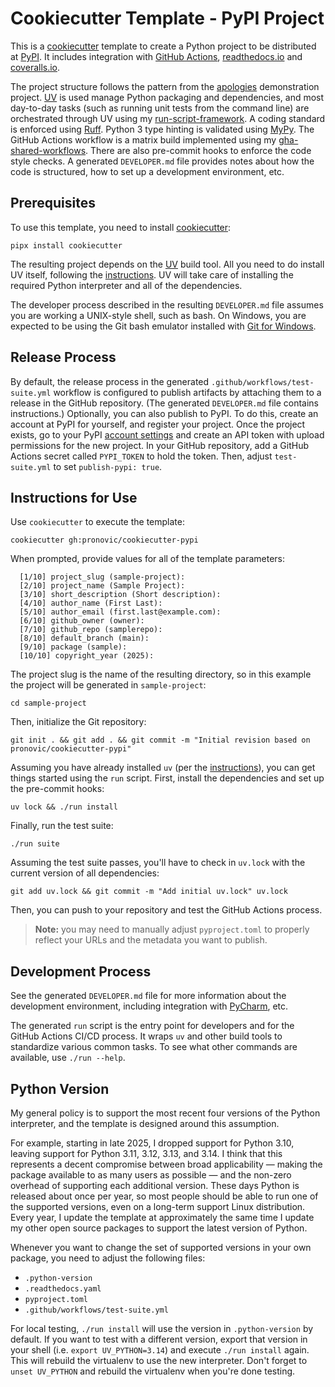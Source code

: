# Cookiecutter Template - PyPI Project

This is a [cookiecutter](https://cookiecutter.readthedocs.io/en/stable/) template to create a Python project to be distributed at [PyPI](https://pypi.org/).  It includes integration with [GitHub Actions](https://docs.github.com/en/actions), [readthedocs.io](https://readthedocs.org/) and [coveralls.io](https://coveralls.io/).

The project structure follows the pattern from the [apologies](https://github.com/pronovic/apologies) demonstration project.  [UV](https://docs.astral.sh/uv/) is used manage Python packaging and dependencies, and most day-to-day tasks (such as running unit tests from the command line) are orchestrated through UV using my [run-script-framework](https://github.com/pronovic/run-script-framework).  A coding standard is enforced using [Ruff](https://pypi.org/project/ruff/).  Python 3 type hinting is validated using [MyPy](https://pypi.org/project/mypy/).  The GitHub Actions workflow is a matrix build implemented using my [gha-shared-workflows](https://github.com/pronovic/gha-shared-workflows).  There are also pre-commit hooks to enforce the code style checks.  A generated `DEVELOPER.md` file provides notes about how the code is structured, how to set up a development environment, etc.

## Prerequisites

To use this template, you need to install [cookiecutter](https://cookiecutter.readthedocs.io/en/stable/):

```
pipx install cookiecutter
```

The resulting project depends on the [UV](https://docs.astral.sh/uv/) build tool.  All you need to do install UV itself, following the [instructions](https://docs.astral.sh/uv/getting-started/installation/).  UV will take care of installing the required Python interpreter and all of the dependencies.

The developer process described in the resulting `DEVELOPER.md` file assumes you are working a UNIX-style shell, such as bash. On Windows, you are expected to be using the Git bash emulator installed with [Git for Windows](https://gitforwindows.org/).

## Release Process

By default, the release process in the generated `.github/workflows/test-suite.yml` workflow is configured to publish artifacts by attaching them to a release in the GitHub repository. (The generated `DEVELOPER.md` file contains instructions.)  Optionally, you can also publish to PyPI.  To do this, create an account at PyPI for yourself, and register your project.  Once the project exists, go to your PyPI [account settings](https://pypi.org/manage/account/) and create an API token with upload permissions for the new project.  In your GitHub repository, add a GitHub Actions secret called `PYPI_TOKEN` to hold the token.  Then, adjust `test-suite.yml` to set `publish-pypi: true`.

## Instructions for Use

Use `cookiecutter` to execute the template:

```
cookiecutter gh:pronovic/cookiecutter-pypi
```

When prompted, provide values for all of the template parameters:

```
  [1/10] project_slug (sample-project):
  [2/10] project_name (Sample Project):
  [3/10] short_description (Short description):
  [4/10] author_name (First Last):
  [5/10] author_email (first.last@example.com):
  [6/10] github_owner (owner):
  [7/10] github_repo (samplerepo):
  [8/10] default_branch (main):
  [9/10] package (sample):
  [10/10] copyright_year (2025):
```

The project slug is the name of the resulting directory, so in this example the project will be generated in `sample-project`:

```
cd sample-project
```

Then, initialize the Git repository:

```
git init . && git add . && git commit -m "Initial revision based on pronovic/cookiecutter-pypi"
```

Assuming you have already installed `uv` (per the [instructions](https://docs.astral.sh/uv/getting-started/installation/)), you can get things started using the `run` script.  First, install the dependencies and set up the pre-commit hooks:

```
uv lock && ./run install 
```

Finally, run the test suite:

```
./run suite
```

Assuming the test suite passes, you'll have to check in `uv.lock` with the current version of all dependencies:

```
git add uv.lock && git commit -m "Add initial uv.lock" uv.lock
```

Then, you can push to your repository and test the GitHub Actions process.

> **Note:** you may need to manually adjust `pyproject.toml` to properly reflect your URLs and the metadata you want to publish.

## Development Process

See the generated `DEVELOPER.md` file for more information about the development environment, including integration with [PyCharm](https://www.jetbrains.com/pycharm/download), etc.

The generated `run` script is the entry point for developers and for the GitHub Actions CI/CD process.  It wraps `uv` and other build tools to standardize various common tasks.  To see what other commands are available, use `./run --help`.

## Python Version

My general policy is to support the most recent four versions of the Python interpreter, and the template is designed around this assumption.

For example, starting in late 2025, I dropped support for Python 3.10, leaving support for Python 3.11, 3.12, 3.13, and 3.14.  I think that this represents a decent compromise between broad applicability &mdash; making the package available to as many users as possible &mdash; and the non-zero overhead of supporting each additional version.  These days Python is released about once per year, so most people should be able to run one of the supported versions, even on a long-term support Linux distribution.  Every year, I update the template at approximately the same time I update my other open source packages to support the latest version of Python.

Whenever you want to change the set of supported versions in your own package, you need to adjust the following files:

- `.python-version`
- `.readthedocs.yaml`
- `pyproject.toml`
- `.github/workflows/test-suite.yml`

For local testing, `./run install` will use the version in `.python-version` by default.  If you want to test with a different version, export that version in your shell (i.e. `export UV_PYTHON=3.14`) and execute `./run install` again.  This will rebuild the virtualenv to use the new interpreter.  Don't forget to `unset UV_PYTHON` and rebuild the virtualenv when you're done testing.

